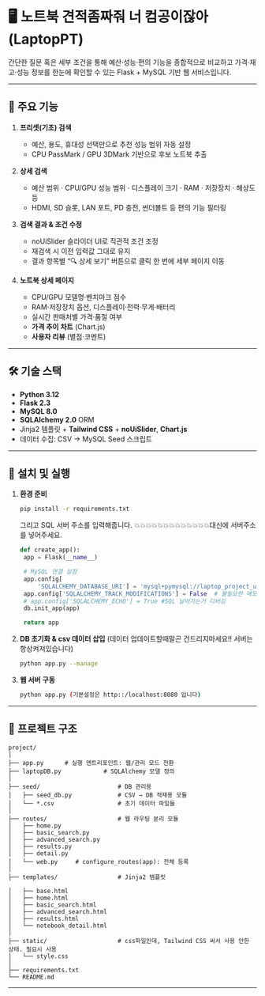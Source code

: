 # 🖥️ 노트북 견적좀짜줘 너 컴공이잖아 (LaptopPT)

간단한 질문 혹은 세부 조건을 통해 예산·성능·편의 기능을 종합적으로 비교하고
가격·재고·성능 정보를 한눈에 확인할 수 있는 Flask + MySQL 기반 웹 서비스입니다.

---

## 📌 주요 기능

1. **프리셋(기초) 검색**

   * 예산, 용도, 휴대성 선택만으로 추천 성능 범위 자동 설정
   * CPU PassMark / GPU 3DMark 기반으로 후보 노트북 추출

2. **상세 검색**

   * 예산 범위 · CPU/GPU 성능 범위 · 디스플레이 크기 · RAM · 저장장치 · 해상도 등
   * HDMI, SD 슬롯, LAN 포트, PD 충전, 썬더볼트 등 편의 기능 필터링

3. **검색 결과 & 조건 수정**

   * noUiSlider 슬라이더 UI로 직관적 조건 조정
   * 재검색 시 이전 입력값 그대로 유지
   * 결과 항목별 “🔍 상세 보기” 버튼으로 클릭 한 번에 세부 페이지 이동

4. **노트북 상세 페이지**

   * CPU/GPU 모델명·벤치마크 점수
   * RAM·저장장치 옵션, 디스플레이·전력·무게·배터리
   * 실시간 판매처별 가격·품절 여부
   * **가격 추이 차트** (Chart.js)
   * **사용자 리뷰** (별점·코멘트)

---

## 🛠️ 기술 스택

* **Python 3.12**
* **Flask 2.3**
* **MySQL 8.0** 
* **SQLAlchemy 2.0** ORM
* Jinja2 템플릿 + **Tailwind CSS** + **noUiSlider**, **Chart.js**
* 데이터 수집: CSV → MySQL Seed 스크립트

---

## 🚀 설치 및 실행

1. **환경 준비**

   ```bash
   pip install -r requirements.txt
   ```
   그리고 SQL 서버 주소를 입력해줍니다. 💥💥💥💥💥💥💥💥💥💥💥💥💥대신에 서버주소를 넣어주세요.
   ```python app.py
   def create_app():
    app = Flask(__name__)

    # MySQL 연결 설정
    app.config[
        'SQLALCHEMY_DATABASE_URI'] = 'mysql+pymysql://laptop_project_user:qwe123@💥💥💥💥💥💥💥💥💥💥💥💥💥:3306/laptopPT'  # WSL MySQL 연결 URI   💥에 서버주소를 넣으세요
    app.config['SQLALCHEMY_TRACK_MODIFICATIONS'] = False  # 불필요한 메모리 사용 방지
    # app.config['SQLALCHEMY_ECHO'] = True #SQL 날아가는거 디버깅
    db.init_app(app)

    return app
   ```

3. **DB 초기화 & csv 데이터 삽입** (데이터 업데이트할때말곤 건드리지마세요!! 서버는 항상켜져있습니다)

   ```bash
   python app.py --manage
   ```

4. **웹 서버 구동**

   ```bash
   python app.py (기본설정은 http::/localhost:8080 입니다)
   ```

---

## 🔧 프로젝트 구조

```
project/
│
├── app.py      # 실행 엔트리포인트: 웹/관리 모드 전환
├── laptopDB.py            # SQLAlchemy 모델 정의
│
├── seed/                      # DB 관리용
│   ├── seed_db.py             # CSV → DB 적재용 모듈
│   └── *.csv                  # 초기 데이터 파일들
│
├── routes/                    # 웹 라우팅 분리 모듈
│   ├── home.py
│   ├── basic_search.py
│   ├── advanced_search.py
│   ├── results.py
│   ├── detail.py
│   └── web.py     # configure_routes(app): 전체 등록
│
├── templates/                 # Jinja2 템플릿

│   ├── base.html          
│   ├── home.html
│   ├── basic_search.html 
│   ├── advanced_search.html
│   ├── results.html
│   └── notebook_detail.html
│
├── static/                    # css파일인데, Tailwind CSS 써서 사용 안한 상태. 필요시 사용
│   └── style.css
│
├── requirements.txt
└── README.md
```

---


